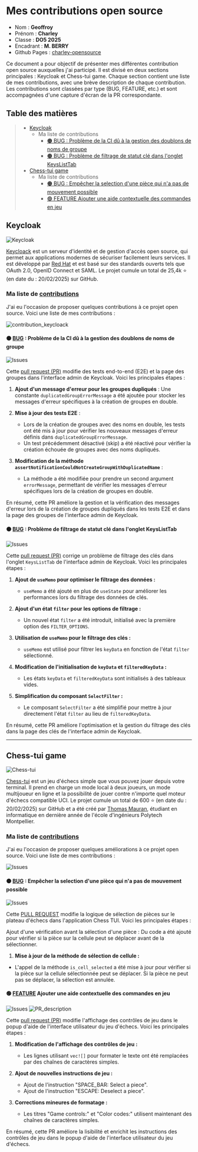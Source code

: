 # Mes contributions open source

- Nom : **Geoffroy**
- Prénom : **Charley**
- Classe : **DO5 2025**
- Encadrant : **M. BERRY**
- Github Pages : [charley-opensource](https://charley-opensource.github.io/)

Ce document a pour objectif de présenter mes différentes contribution open source auxquelles j'ai participé. Il est divisé en deux sections principales : Keycloak et Chess-tui game. Chaque section contient une liste de mes contributions, avec une brève description de chaque contribution. Les contributions sont classées par type (BUG, FEATURE, etc.) et sont accompagnées d'une capture d'écran de la PR correspondante.

## Table des matières

>- [Keycloak](#keycloak)
>   * Ma liste de contributions
>      + [🟠 BUG :  Problème de la CI dû à la gestion des doublons de noms de groupe](#-bug-problème-de-la-ci-dû-à-la-gestion-des-doublons-de-noms-de-groupe)
>      + [🟠 BUG : Problème de filtrage de statut clé dans l'onglet KeysListTab](#-bug-problème-de-filtrage-de-statut-clé-dans-longlet-keyslisttab)
>- [Chess-tui game](#chess-tui-game)
>   * Ma liste de contributions
>      + [🟠 BUG : Empêcher la selection d'une pièce qui n'a pas de mouvement possible](#-bug-empêcher-la-selection-dune-pièce-qui-na-pas-de-mouvement-possible)
>      + [🟢 FEATURE  Ajouter une aide contextuelle des commandes en jeu](#-feature-ajouter-une-aide-contextuelle-des-commandes-en-jeu)


## Keycloak

![Keycloak](./img/keycloak.png)

[Keycloack](https://github.com/keycloak/keycloak) est un serveur d'identité et de gestion d'accès open source, qui permet aux applications modernes de sécuriser facilement leurs services. Il est développé par [Red Hat](https://www.redhat.com/fr) et est basé sur des standards ouverts tels que OAuth 2.0, OpenID Connect et SAML. Le projet cumule un total de 25,4k ⭐ (en date du : 20/02/2025) sur GitHub.

### Ma liste de [contributions](https://github.com/keycloak/keycloak/pulls?q=is%3Apr+is%3Aclosed+author%3Acharley04310) 


J'ai eu l'occasion de proposer quelques contributions à ce projet open source. Voici une liste de mes contributions :

![contribution_keycloack](./img/pr_keycloack_list.png)

#### 🟠 [BUG](https://github.com/keycloak/keycloak/pull/34724) :  Problème de la CI dû à la gestion des doublons de noms de groupe

![Issues](./img/pr_desc_keycloack_1.png)


Cette [pull request (PR)](https://github.com/keycloak/keycloak/pull/34724/files) modifie des tests end-to-end (E2E) et la page des groupes dans l'interface admin de Keycloak. Voici les principales étapes :

1. **Ajout d'un message d'erreur pour les groupes dupliqués** : Une constante `duplicatedGroupErrorMessage` a été ajoutée pour stocker les messages d'erreur spécifiques à la création de groupes en double.

2. **Mise à jour des tests E2E** :
   - Lors de la création de groupes avec des noms en double, les tests ont été mis à jour pour vérifier les nouveaux messages d'erreur définis dans `duplicatedGroupErrorMessage`.
   - Un test précédemment désactivé (skip) a été réactivé pour vérifier la création échouée de groupes avec des noms dupliqués.

3. **Modification de la méthode `assertNotificationCouldNotCreateGroupWithDuplicatedName`** :
   - La méthode a été modifiée pour prendre un second argument `errorMessage`, permettant de vérifier les messages d'erreur spécifiques lors de la création de groupes en double.

En résumé, cette PR améliore la gestion et la vérification des messages d'erreur lors de la création de groupes dupliqués dans les tests E2E et dans la page des groupes de l'interface admin de Keycloak.


#### 🟠 [BUG](https://github.com/keycloak/keycloak/pull/34721) : Problème de filtrage de statut clé dans l'onglet KeysListTab 

![Issues](./img/pr_desc_keycloack_2.png)

Cette [pull request (PR)](https://github.com/keycloak/keycloak/pull/34721/files) corrige un problème de filtrage des clés dans l'onglet `KeysListTab` de l'interface admin de Keycloak. Voici les principales étapes :


1. **Ajout de `useMemo` pour optimiser le filtrage des données :**
   - `useMemo` a été ajouté en plus de `useState` pour améliorer les performances lors du filtrage des données de clés.

2. **Ajout d'un état `filter` pour les options de filtrage :**
   - Un nouvel état `filter` a été introduit, initialisé avec la première option des `FILTER_OPTIONS`.

3. **Utilisation de `useMemo` pour le filtrage des clés :**
   - `useMemo` est utilisé pour filtrer les `keyData` en fonction de l'état `filter` sélectionné.

4. **Modification de l'initialisation de `keyData` et `filteredKeyData` :**
   - Les états `keyData` et `filteredKeyData` sont initialisés à des tableaux vides.

5. **Simplification du composant `SelectFilter` :**
   - Le composant `SelectFilter` a été simplifié pour mettre à jour directement l'état `filter` au lieu de `filteredKeyData`.

En résumé, cette PR améliore l'optimisation et la gestion du filtrage des clés dans la page des clés de l'interface admin de Keycloak.

---

## Chess-tui game

![Chess-tui](./img/chess.png)

[Chess-tui](https://github.com/thomas-mauran/chess-tui) est un jeu d'échecs simple que vous pouvez jouer depuis votre terminal. Il prend en charge un mode local à deux joueurs, un mode multijoueur en ligne et la possibilité de jouer contre n'importe quel moteur d'échecs compatible UCI. Le projet cumule un total de 600 ⭐ (en date du : 20/02/2025) sur GitHub et a été créé par [Thomas Mauran](https://github.com/thomas-mauran), étudiant en informatique en dernière année de l'école d'ingénieurs Polytech Montpellier.

### Ma liste de [contributions](https://github.com/thomas-mauran/chess-tui/issues?q=is%3Aissue%20state%3Aclosed%20author%3Acharley04310%20) 

J'ai eu l'occasion de proposer quelques améliorations à ce projet open source. Voici une liste de mes contributions :



![Issues](./img/issues_chess.png)


#### 🟠 [BUG](https://github.com/thomas-mauran/chess-tui/issues/44) : Empêcher la selection d'une pièce qui n'a pas de mouvement possible

![Issues](./img/issues_chess_1.png)

Cette [PULL REQUEST](https://github.com/thomas-mauran/chess-tui/pull/45)  modifie la logique de sélection de pièces sur le plateau d'échecs dans l'application Chess TUI. Voici les principales étapes :

Ajout d'une vérification avant la sélection d'une pièce : Du code a été ajouté pour vérifier si la pièce sur la cellule peut se déplacer avant de la sélectionner.

1. **Mise à jour de la méthode de sélection de cellule :**

- L'appel de la  méthode `is_cell_selected` a été mise à jour pour vérifier si la pièce sur la cellule sélectionnée peut se déplacer. Si la pièce ne peut pas se déplacer, la sélection est annulée.



####  🟢 [FEATURE](https://github.com/thomas-mauran/chess-tui/issues/42)  Ajouter une aide contextuelle des commandes en jeu

![Issues](./img/issues_chess_2.png)
![PR_description](./img/pr_desc_chess_2.png)

Cette [pull request (PR)](https://github.com/thomas-mauran/chess-tui/pull/43/files) modifie l'affichage des contrôles de jeu dans le popup d'aide de l'interface utilisateur du jeu d'échecs. Voici les principales étapes :

1. **Modification de l'affichage des contrôles de jeu :**
   - Les lignes utilisant `vec![]` pour formater le texte ont été remplacées par des chaînes de caractères simples.

2. **Ajout de nouvelles instructions de jeu :**
   - Ajout de l'instruction "SPACE_BAR: Select a piece".
   - Ajout de l'instruction "ESCAPE: Deselect a piece".

3. **Corrections mineures de formatage :**
   - Les titres "Game controls:" et "Color codes:" utilisent maintenant des chaînes de caractères simples.

En résumé, cette PR améliore la lisibilité et enrichit les instructions des contrôles de jeu dans le popup d'aide de l'interface utilisateur du jeu d'échecs.


